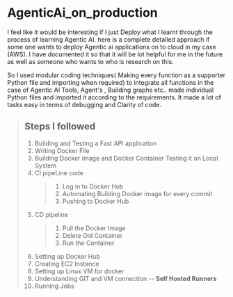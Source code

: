 ﻿# AgenticAi_on_production

 I feel like it would be interesting if I just Deploy what I learnt through the process of learning Agentic AI. here is a complete detailed approach if some one wants to deploy Agentic ai applications on to cloud in my case (AWS). I have documented it so that it will be lot helpful for me in the future as well as someone who wants to who is research on this.

  So I used modular coding techniques( Making every function as a supporter Python file and importing when required) to integrate all functions in the case of Agentic AI Tools, Agent's , Building graphs etc.. made individual Python files and imported it according to the requirements. It made a lot of tasks easy in terms of debugging and Clarity of code.
  

> ## **Steps I followed**
 > 1. Building and Testing a Fast API application
>  2. Writing Docker File
>  3. Building Docker image and Docker Container Testing it on Local System
>  4. CI pipeLine code
>       > 1. Log in to Docker Hub
>       > 2. Automating Building Docker image for every commit
>       > 3. Pushing to Docker Hub
>  5. CD pipeline
>       > 1. Pull the Docker Image
>       > 2. Delete Old Container
>       > 3. Run the Container
>  6. Setting up Docker Hub
>  7. Creating EC2 Instance
>  8. Setting up Linux VM for docker
>  9. Understanding GIT and VM connection -- **Self Hosted Runners**
>  10. Running Jobs 
 
 
